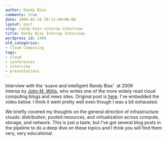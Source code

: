 ```yaml
---
author: Randy Bias
comments: true
date: 2009-05-28 20:13:46+00:00
layout: post
slug: randy-bias-interop-interview
title: Randy Bias Interop Interview
wordpress_id: 2408
old_categories:
- Cloud Computing
tags:
- cloud
- conferences
- interview
- presentations
---
```


Interview with the 'suave and intelligent Randy Bias'  at 2009 Interop by [John M. Willis](http://www.johnmwillis.com/), who writes one of the more widely read cloud computing blogs and news sites. Original post is [here](http://www.johnmwillis.com/cloud-computing/cloud-cafe-interop-2009-discussions-3/). I've embedded the video below. I think it went pretty well even though I was a bit exhausted.

We briefly covered my thoughts on the general direction of infrastructure clouds: distribution, pooled resources, and virtualization across compute, storage, and network. This is just a taste, but I've got several blog posts in the pipeline to do a deep dive on these topics and I think you will find them very, very educational.


